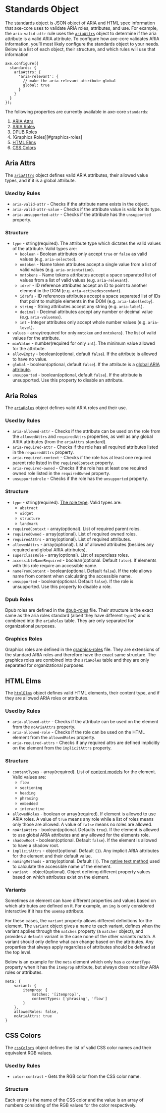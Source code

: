 Standards Object
================

The [standards object](../lib/standards) is JSON object of ARIA and HTML spec information that axe-core uses to validate ARIA roles, attributes, and use. For example, the `aria-valid-attr` rule uses the [`ariaAttrs`](../lib/standards/aria-attrs.js) object to determine if the aria attribute is a valid ARIA attribute. To configure how axe-core validates ARIA information, you’ll most likely configure the standards object to your needs. Below is a list of each object, their structure, and which rules will use that information

    axe.configure({
      standards: {
        ariaAttrs: {
          'aria-relevant': {
            // make the aria-relevant attribute global
            global: true
          }
        }
      }
    });

The following properties are currently available in axe-core `standards`:

1.  [ARIA Attrs](#aria-attrs)
2.  [ARIA Roles](#aria-roles)
3.  [DPUB Roles](#dpub-roles)
4.  \[Graphics Roles\]\[\#graphics-roles\]
5.  [HTML Elms](#html-elms)
6.  [CSS Colors](#css-colors)

Aria Attrs
----------

The [`ariaAttrs`](../lib/standards/aria-attrs.js) object defines valid ARIA attributes, their allowed value types, and if it is a global attribute.

### Used by Rules

-   `aria-valid-attr` - Checks if the attribute name exists in the object.
-   `aria-valid-attr-value` - Checks if the attribute value is valid for its type.
-   `aria-unsupported-attr` - Checks if the attribute has the `unsupported` property.

### Structure

-   `type` - string(required). The attribute type which dictates the valid values of the attribute. Valid types are:
    -   `boolean` - Boolean attributes only accept `true` or `false` as valid values (e.g. `aria-selected`).
    -   `nmtoken` - Name token attributes accept a single value from a list of valid values (e.g. `aria-orientation`).
    -   `mntokens` - Name tokens attributes accept a space separated list of values from a list of valid values (e.g. `aria-relevant`).
    -   `idref` - ID reference attributes accept an ID to point to another element in the DOM (e.g. `aria-activedescendant`).
    -   `idrefs` - ID references attributes accept a space separated list of IDs that point to multiple elements in the DOM (e.g. `aria-labelledby`).
    -   `string` - String attributes accept any string (e.g. `aria-label`).
    -   `decimal` - Decimal attributes accept any number or decimal value (e.g. `aria-valuemax`).
    -   `int` - Integer attributes only accept whole number values (e.g. `aria-level`).
-   `values` - array(required for only `mntoken` and `mntokens`). The list of valid values for the attribute.
-   `minValue` - number(required for only `int`). The minimum value allowed for the attribute.
-   `allowEmpty` - boolean(optional, default `false`). If the attribute is allowed to have no value.
-   `global` - boolean(optional, default `false`). If the attribute is a [global ARIA attribute](https://www.w3.org/TR/wai-aria-1.1/#global_states).
-   `unsupported` - boolean(optional, default `false`). If the attribute is unsupported. Use this property to disable an attribute.

Aria Roles
----------

The [`ariaRoles`](../lib/standards/aria-roles.js) object defines valid ARIA roles and their use.

### Used by Rules

-   `aria-allowed-attr` - Checks if the attribute can be used on the role from the `allowedAttrs` and `requiredAttrs` properties, as well as any global ARIA attributes (from the `ariaAttrs` standard).
-   `aria-required-attr` - Checks if the role has all required attributes listed in the `requiredAttrs` property.
-   `aria-required-context` - Checks if the role has at least one required parent role listed in the `requiredContext` property.
-   `aria-required-owned` - Checks if the role has at least one required owned role listed in the `requiredOwned` property.
-   `unsupportedrole` - Checks if the role has the `unsupported` property.

### Structure

-   `type` - string(required). [The role type](https://www.w3.org/TR/wai-aria-1.1/#roles_categorization). Valid types are:
    -   `abstract`
    -   `widget`
    -   `structure`
    -   `landmark`
-   `requiredContext` - array(optional). List of required parent roles.
-   `requiredOwned` - array(optional). List of required owned roles.
-   `requiredAttrs` - array(optional). List of required attributes.
-   `allowedAttrs` - array(optional). List of allowed attributes (besides any required and global ARIA attributes).
-   `superclassRole` - array(optional). List of superclass roles.
-   `accessibleNameRequired` - boolean(optional. Default `false`). If elements with this role require an accessible name.
-   `nameFromContent` - boolean(optional. Default `false`). If the role allows name from content when calculating the accessible name.
-   `unsupported` - boolean(optional. Default `false`). If the role is unsupported. Use this property to disable a role.

### Dpub Roles

Dpub roles are defined in the [dpub-roles](../lib/standards/dpub-roles.js) file. Their structure is the exact same as the aria roles standard (albeit they have different `type`s) and is combined into the `ariaRoles` table. They are only separated for organizational purposes.

### Graphics Roles

Graphics roles are defined in the [graphics-roles](../lib/standards/graphics-roles.js) file. They are extensions of the standard ARIA roles and therefore have the exact same structure. The graphics roles are combined into the `ariaRoles` table and they are only separated for organizational purposes.

HTML Elms
---------

The [`htmlElms`](../lib/standards/html-elms.js) object defines valid HTML elements, their content type, and if they are allowed ARIA roles or attributes.

### Used by Rules

-   `aria-allowed-attr` - Checks if the attribute can be used on the element from the `noAriaAttrs` property.
-   `aria-allowed-role` - Checks if the role can be used on the HTML element from the `allowedRoles` property.
-   `aria-required-attrs` - Checks if any required attrs are defined implicitly on the element from the `implicitAttrs` property.

### Structure

-   `contentTypes` - array(required). List of [content models](https://html.spec.whatwg.org/multipage/dom.html#content-models) for the element. Valid values are:
    -   `flow`
    -   `sectioning`
    -   `heading`
    -   `phrasing`
    -   `embedded`
    -   `interactive`
-   `allowedRoles` - boolean or array(required). If element is allowed to use ARIA roles. A value of `true` means any role while a list of roles means only those are allowed. A value of `false` means no roles are allowed.
-   `noAriaAttrs` - boolean(optional. Defaults `true`). If the element is allowed to use global ARIA attributes and any allowed for the elements role.
-   `shadowRoot` - boolean(optional. Default `false`). If the element is allowed to have a shadow root.
-   `implicitAttrs` - object(optional. Default `{}`). Any implicit ARIA attributes for the element and their default value.
-   `namingMethods` - array(optional. Default `[]`). The [native text method](../lib/commons/text/native-text-methods.js) used to calculate the accessible name of the element.
-   `variant` - object(optional). Object defining different property values based on which attributes exist on the element.

### Variants

Sometimes an element can have different properties and values based on which attributes are defined on it. For example, an `img` is only considered interactive if it has the `usemap` attribute.

For these cases, the `variant` property allows different definitions for the element. The `variant` object gives a name to each variant, defines when the variant applies through the `matches` property (a `matcher` object), and provides a `default` variant in the case none of the other variants match. A variant should only define what can change based on the attributes. Any properties that always apply regardless of attributes should be defined at the top level.

Below is an example for the `meta` element which only has a `contentType` property when it has the `itemprop` attribute, but always does not allow ARIA roles or attributes.

    meta: {
        variant: {
            itemprop: {
                matches: '[itemprop]',
                contentTypes: ['phrasing', 'flow']
            }
        },
        allowedRoles: false,
        noAriaAttrs: true
    }

CSS Colors
----------

The [`cssColors`](../lib/standards/css-colors.js) object defines the list of valid CSS color names and their equivalent RGB values.

### Used by Rules

-   `color-contrast` - Gets the RGB color from the CSS color name.

### Structure

Each entry is the name of the CSS color and the value is an array of numbers consisting of the RGB values for the color respectively.
